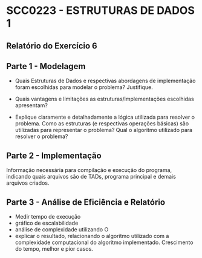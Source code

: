 # SCC0223 - ESTRUTURAS DE DADOS 1
## Relatório do Exercício 6

## Parte 1 - Modelagem

- Quais Estruturas  de  Dados e  respectivas  abordagens  de  implementação foram escolhidas para modelar o problema? Justifique.

- Quais  vantagens  e  limitações  as  estruturas/implementações escolhidas apresentam?

- Explique  claramente e  detalhadamente a  lógica  utilizada  para  resolver  o problema. Como   as   estruturas (e respectivas   operações   básicas)   são utilizadas  para  representar  o  problema?  Qual  o  algoritmo  utilizado  para resolver o problema?

## Parte 2 - Implementação

Informação necessária para compilação e execução do programa, indicando quais arquivos são de TADs, programa principal e demais arquivos criados. 

## Parte 3 - Análise de Eficiência e Relatório

- Medir tempo de execução
- gráfico de escalabilidade
- análise de complexidade utilizando O
- explicar o resultado, relacionando o algoritmo utilizado com a complexidade computacional do algoritmo implementado. Crescimento do tempo, melhor e pior casos.
  